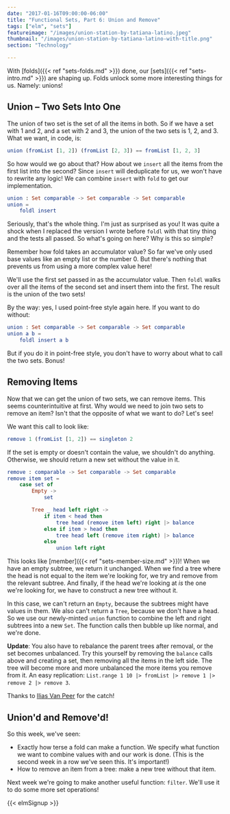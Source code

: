```yaml
---
date: "2017-01-16T09:00:00-06:00"
title: "Functional Sets, Part 6: Union and Remove"
tags: ["elm", "sets"]
featureimage: "/images/union-station-by-tatiana-latino.jpeg"
thumbnail: "/images/union-station-by-tatiana-latino-with-title.png"
section: "Technology"

---
```


With [folds]({{< ref "sets-folds.md" >}}) done, our [sets]({{< ref "sets-intro.md" >}}) are shaping up.
Folds unlock some more interesting things for us.
Namely: unions!

<!--more-->

## Union &ndash; Two Sets Into One

The union of two set is the set of all the items in both.
So if we have a set with 1 and 2, and a set with 2 and 3, the union of the two sets is 1, 2, and 3.
What we want, in code, is:

```elm
union (fromList [1, 2]) (fromList [2, 3]) == fromList [1, 2, 3]
```

So how would we go about that?
How about we `insert` all the items from the first list into the second?
Since `insert` will deduplicate for us, we won't have to rewrite any logic!
We can combine `insert` with `fold` to get our implementation.

```elm
union : Set comparable -> Set comparable -> Set comparable
union =
    foldl insert
```

Seriously, that's the whole thing.
I'm just as surprised as you!
It was quite a shock when I replaced the version I wrote before `foldl` with that tiny thing and the tests all passed.
So what's going on here?
Why is this so simple?

Remember how fold takes an accumulator value?
So far we've only used base values like an empty list or the number 0.
But there's nothing that prevents us from using a more complex value here!

We'll use the first set passed in as the accumulator value.
Then `foldl` walks over all the items of the second set and insert them into the first.
The result is the union of the two sets!

By the way: yes, I used point-free style again here.
If you want to do without:

```elm
union : Set comparable -> Set comparable -> Set comparable
union a b =
    foldl insert a b
```

But if you do it in point-free style, you don't have to worry about what to call the two sets.
Bonus!

## Removing Items

Now that we can get the union of two sets, we can remove items.
This seems counterintuitive at first.
Why would we need to join two sets to remove an item?
Isn't that the opposite of what we want to do?
Let's see!

We want this call to look like:

```elm
remove 1 (fromList [1, 2]) == singleton 2
```

If the set is empty or doesn't contain the value, we shouldn't do anything.
Otherwise, we should return a new set without the value in it.

```elm
remove : comparable -> Set comparable -> Set comparable
remove item set =
    case set of
        Empty ->
            set

        Tree _ head left right ->
            if item < head then
                tree head (remove item left) right |> balance
            else if item > head then
                tree head left (remove item right) |> balance
            else
                union left right
```

This looks like [member]({{< ref "sets-member-size.md" >}})!
When we have an empty subtree, we return it unchanged.
When we find a tree where the head is not equal to the item we're looking for, we try and remove from the relevant subtree.
And finally, if the head we're looking at *is* the one we're looking for, we have to construct a new tree without it.

In this case, we can't return an `Empty`, because the subtrees might have values in them.
We also can't return a `Tree`, because we don't have a head.
So we use our newly-minted `union` function to combine the left and right subtrees into a new `Set`.
The function calls then bubble up like normal, and we're done.

**Update**: You also have to rebalance the parent trees after removal, or the set becomes unbalanced.
Try this yourself by removing the `balance` calls above and creating a set, then removing all the items in the left side.
The tree will become more and more unbalanced the more items you remove from it.
An easy replication: `List.range 1 10 |> fromList |> remove 1 |> remove 2 |> remove 3`.

Thanks to [Ilias Van Peer](https://ilias.xyz/) for the catch!

## Union'd and Remove'd!

So this week, we've seen:

- Exactly how terse a fold can make a function.
  We specify what function we want to combine values with and our work is done.
  (This is the second week in a row we've seen this. It's important!)
- How to remove an item from a tree: make a new tree without that item.

Next week we're going to make another useful function: `filter`.
We'll use it to do some more set operations!

{{< elmSignup >}}
